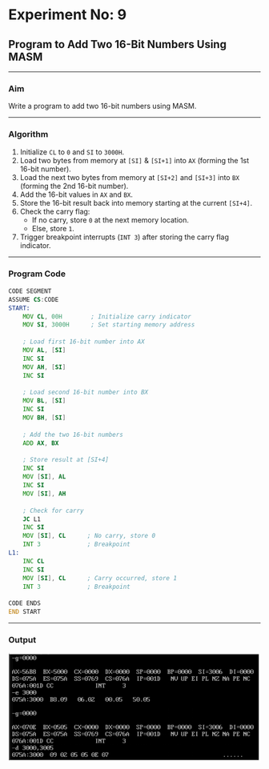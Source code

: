 # Experiment No: 9
## Program to Add Two 16-Bit Numbers Using MASM

---

### **Aim**
Write a program to add two 16-bit numbers using MASM.

---

### **Algorithm**
1. Initialize `CL` to `0` and `SI` to `3000H`.
2. Load two bytes from memory at `[SI]` & `[SI+1]` into `AX` (forming the 1st 16-bit number).
3. Load the next two bytes from memory at `[SI+2]` and `[SI+3]` into `BX` (forming the 2nd 16-bit number).
4. Add the 16-bit values in `AX` and `BX`.
5. Store the 16-bit result back into memory starting at the current `[SI+4]`.
6. Check the carry flag:
   - If no carry, store `0` at the next memory location.
   - Else, store `1`.
7. Trigger breakpoint interrupts (`INT 3`) after storing the carry flag indicator.

---

### **Program Code**

```asm
CODE SEGMENT
ASSUME CS:CODE
START:
    MOV CL, 00H        ; Initialize carry indicator
    MOV SI, 3000H      ; Set starting memory address

    ; Load first 16-bit number into AX
    MOV AL, [SI]
    INC SI
    MOV AH, [SI]
    INC SI

    ; Load second 16-bit number into BX
    MOV BL, [SI]
    INC SI
    MOV BH, [SI]

    ; Add the two 16-bit numbers
    ADD AX, BX

    ; Store result at [SI+4]
    INC SI
    MOV [SI], AL
    INC SI
    MOV [SI], AH

    ; Check for carry
    JC L1
    INC SI
    MOV [SI], CL      ; No carry, store 0
    INT 3             ; Breakpoint
L1:
    INC CL
    INC SI
    MOV [SI], CL      ; Carry occurred, store 1
    INT 3             ; Breakpoint

CODE ENDS
END START
```
---
### Output
![MASM Addition Output](https://github.com/iamkarthik2004/S5-SSMP-LAB-KTU-2025/blob/main/Expt%209/16output.png)
